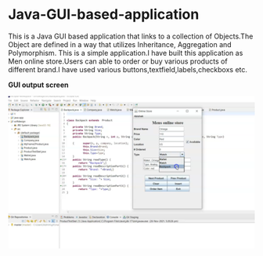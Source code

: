# Java-GUI-based-application

This is a Java GUI based application that links to a collection of Objects.The Object are defined in a way that utilizes Inheritance, Aggregation and Polymorphism.
This is a simple application.I have built this application as Men online store.Users can able to order or buy various products of different brand.I have used various buttons,textfield,labels,checkboxs etc.

**GUI output screen**

![This is a image](https://github.com/abishekjames/Java-GUI-based-application/blob/main/Images/Screenshot%20(243).png)
